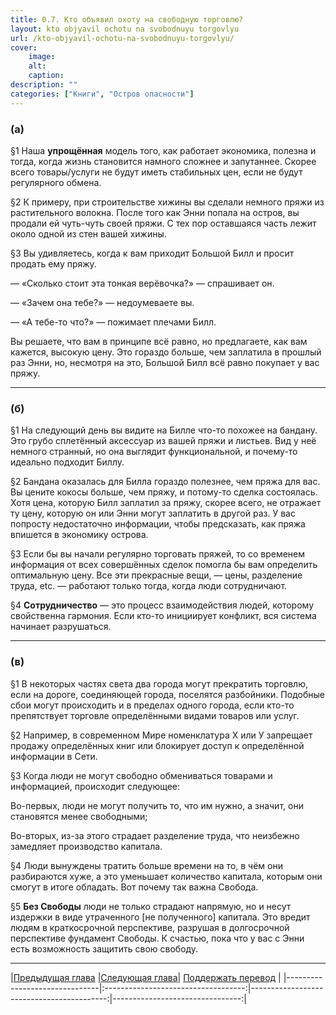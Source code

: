 ```yaml
---
title: 0.7. Кто объявил охоту на свободную торговлю?
layout: kto objyavil ochotu na svobodnuyu torgovlyu
url: /kto-objyavil-ochotu-na-svobodnuyu-torgovlyu/
cover:
    image:
    alt: 
    caption: 
description: ""
categories: ["Книги", "Остров опасности"]
---
```


### <h3>(а)</h3>

§1 Наша **упрощённая** модель того, как работает экономика, полезна и тогда, когда жизнь становится намного сложнее и запутаннее. Скорее всего товары/услуги не будут иметь стабильных цен, если не будут регулярного обмена.

§2 К примеру, при строительстве хижины вы сделали немного пряжи из растительного волокна. После того как Энни попала на остров, вы продали ей чуть-чуть своей пряжи. С тех пор оставшаяся часть лежит около одной из стен вашей хижины.

§3 Вы удивляетесь, когда к вам приходит Большой Билл и просит продать ему пряжу.

— «Сколько стоит эта тонкая верёвочка?» — спрашивает он. 

— «Зачем она тебе?» — недоумеваете вы.

— «А тебе-то что?» — пожимает плечами Билл.

Вы решаете, что вам в принципе всё равно, но предлагаете, как вам кажется, высокую цену. Это гораздо больше, чем заплатила в прошлый раз Энни, но, несмотря на это, Большой Билл всё равно покупает у вас пряжу.

-----

### <h3>(б)</h3>

§1 На следующий день вы видите на Билле что-то похожее на бандану. Это грубо сплетённый аксессуар из вашей пряжи и листьев. Вид у неё немного странный, но она выглядит функциональной, и почему-то идеально подходит Биллу.

§2 Бандана оказалась для Билла гораздо полезнее, чем пряжа для вас. Вы цените кокосы больше, чем пряжу, и потому-то сделка состоялась. Хотя цена, которую Билл заплатил за пряжу, скорее всего, не отражает ту цену, которую он или Энни могут заплатить в другой раз. У вас попросту недостаточно информации, чтобы предсказать, как пряжа впишется в экономику острова.

§3 Если бы вы начали регулярно торговать пряжей, то со временем информация от всех совершённых сделок помогла бы вам определить оптимальную цену. Все эти прекрасные вещи, — цены, разделение труда, etc. — работают только тогда, когда люди сотрудничают.

§4 **Сотрудничество** — это процесс взаимодействия людей, которому свойственна гармония. Если кто-то инициирует конфликт, вся система начинает разрушаться.

-----

### <h3>(в)</h3>


§1 В некоторых частях света два города могут прекратить торговлю, если на дороге, соединяющей города, поселятся разбойники. Подобные сбои могут происходить и в пределах одного города, если кто-то препятствует торговле определёнными видами товаров или услуг.

§2 Например, в современном Мире номенклатура Х или У запрещает продажу определённых книг или блокирует доступ к определённой информации в Сети.

§3 Когда люди не могут свободно обмениваться товарами и информацией, происходит следующее:

Во-первых, люди не могут получить то, что им нужно, а значит, они становятся менее свободными;

Во-вторых, из-за этого страдает разделение труда, что неизбежно замедляет производство капитала.

§4 Люди вынуждены тратить больше времени на то, в чём они разбираются хуже, а это уменьшает количество капитала, которым они смогут в итоге обладать. Вот почему так важна Свобода.

§5 **Без Свободы** люди не только страдают напрямую, но и несут издержки в виде утраченного [не полученного] капитала. Это вредит людям в краткосрочной перспективе, разрушая в долгосрочной перспективе фундамент Свободы. К счастью, пока что у вас с Энни есть возможность защитить свою свободу.


-----

|[Предыдущая глава](/emergenciya-rynka-neizbezhna/) |[Следующая глава](/otnosheniya-win-win-kapitalizm/)| [Поддержать перевод](/0-ostrov-opasnosti/#h3поддержать-работуh3)    |
|-------------------------------|:-----------------------------------:|------------------------------------------:|--------------------------------:|